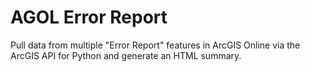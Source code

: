 # AGOL Error Report
Pull data from multiple "Error Report" features in ArcGIS Online via the ArcGIS API for Python and generate an HTML summary.
